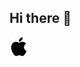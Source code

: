 ## Hi there 👋

<img src='https://raw.githubusercontent.com/colabstart/img_src/f62a743f300c08a0029057cbda91658ee9543b05/apple.svg' width=30 height=30>

<!--
**colabstart/colabstart** is a ✨ _special_ ✨ repository because its `README.md` (this file) appears on your GitHub profile.

Here are some ideas to get you started:

- 🔭 I’m currently working on ...
- 🌱 I’m currently learning ...
- 👯 I’m looking to collaborate on ...
- 🤔 I’m looking for help with ...
- 💬 Ask me about ...
- 📫 How to reach me: ...
- 😄 Pronouns: ...
- ⚡ Fun fact: ...
-->
